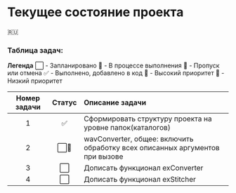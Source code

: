# Текущее состояние проекта
:ru:

### Таблица задач:
**Легенда**
    :white_large_square: - Запланировано
	:white_square_button: - В процессе выполнения
	:red_circle: - Пропуск или отмена
	:white_check_mark: - Выполнено, добавлено в код
	:small_red_triangle: - Высокий приоритет
	:small_red_triangle_down: - Низкий приоритет

|Номер задачи|Статус|Описание задачи|
|:------------:|:-------:|:--------------------------------------------------------------------------------|
|1|:white_check_mark:|Сформировать структуру проекта на уровне папок(каталогов)|
|2|:white_large_square::small_red_triangle_down:|wavConverter, общее: включить обработку всех описанных аргументов при вызове|
|3|:white_large_square:|Дописать функционал exConverter|
|4|:white_large_square:|Дописать функционал exStitcher|